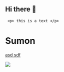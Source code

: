## Hi there 👋

<!--
**s-m-sumon/s-m-sumon** is a ✨ _special_ ✨ repository because its `README.md` (this file) appears on your GitHub profile.

Here are some ideas to get you started:

- 🔭 I’m currently working on ...
- 🌱 I’m currently learning ...
- 👯 I’m looking to collaborate on ...
- 🤔 I’m looking for help with ...
- 💬 Ask me about ...
- 📫 How to reach me: ...
- 😄 Pronouns: ...
- ⚡ Fun fact: ...
-->
` <p> this is a text </p>`
<!DOCTYPE html>
<html lang="en">
<head>
</head>
<body>
    <h1>Sumon</h1>
</body>
</html>

[asd sdf](wp4364275.jp)

<img src="../wp4364275.jp"> </img>
